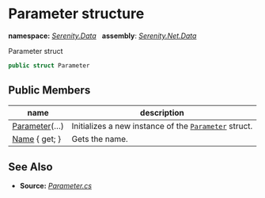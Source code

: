# Parameter structure
**namespace:** *[Serenity.Data](../README.md#serenity.data-namespace)*   **assembly**: *[Serenity.Net.Data](../README.md)*

Parameter struct

```csharp
public struct Parameter
```

## Public Members

| name | description |
| --- | --- |
| [Parameter](Parameter/Parameter.md)(…) | Initializes a new instance of the [`Parameter`](Parameter.md) struct. |
| [Name](Parameter/Name.md) { get; } | Gets the name. |

## See Also

* **Source:** *[Parameter.cs](https://github.com/serenity-is/Serenity/blob/master/src/Serenity.Net.Data/QueryModel/Parameter.cs)*